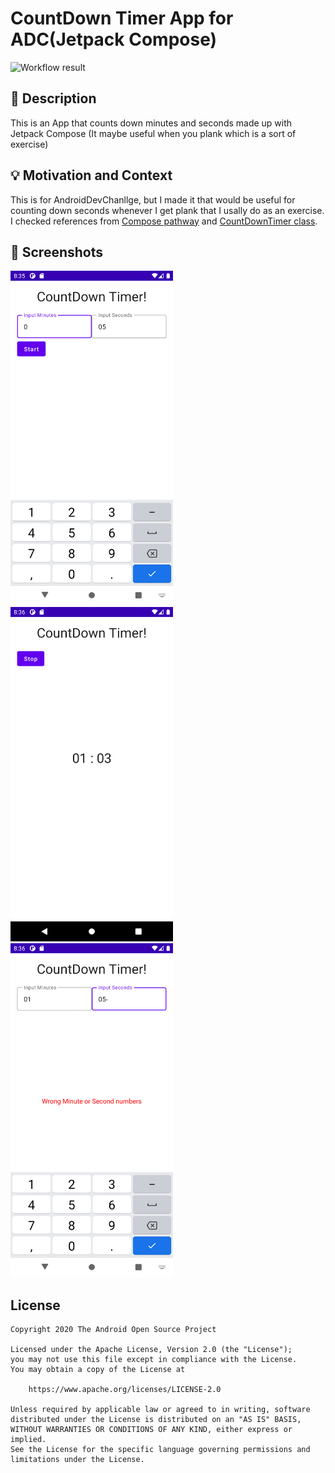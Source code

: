 # CountDown Timer App for ADC(Jetpack Compose)

<!--- Replace <OWNER> with your Github Username and <REPOSITORY> with the name of your repository. -->
<!--- You can find both of these in the url bar when you open your repository in github. -->
![Workflow result](https://github.com/leeyookyoung/CountDownTimerForADC/workflows/Check/badge.svg)


## :scroll: Description
<!--- Describe your app in one or two sentences -->
This is an App that counts down minutes and seconds made up with Jetpack Compose
(It maybe useful when you plank which is a sort of exercise)

## :bulb: Motivation and Context
<!--- Optionally point readers to interesting parts of your submission. -->
<!--- What are you especially proud of? -->
This is for AndroidDevChanllge,
but I made it that would be useful for counting down seconds whenever I get plank that I usally do as an exercise.
I checked references from [Compose pathway](https://developer.android.com/courses/pathways/compose) and [CountDownTimer class](https://developer.android.com/reference/android/os/CountDownTimer).

## :camera_flash: Screenshots
<!-- You can add more screenshots here if you like -->
<img src="/results/screenshot_1.png" width="260">&emsp;<img src="/results/screenshot_2.png" width="260">
<img src="/results/screenshot_3.png" width="260">

## License
```
Copyright 2020 The Android Open Source Project

Licensed under the Apache License, Version 2.0 (the "License");
you may not use this file except in compliance with the License.
You may obtain a copy of the License at

    https://www.apache.org/licenses/LICENSE-2.0

Unless required by applicable law or agreed to in writing, software
distributed under the License is distributed on an "AS IS" BASIS,
WITHOUT WARRANTIES OR CONDITIONS OF ANY KIND, either express or implied.
See the License for the specific language governing permissions and
limitations under the License.
```
